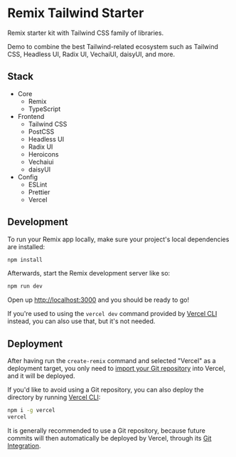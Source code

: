 # Remix Tailwind Starter

Remix starter kit with Tailwind CSS family of libraries.

Demo to combine the best Tailwind-related ecosystem such as Tailwind
CSS, Headless UI, Radix UI, VechaiUI, daisyUI, and more.

## Stack

- Core
  - Remix
  - TypeScript
- Frontend
  - Tailwind CSS
  - PostCSS
  - Headless UI
  - Radix UI
  - Heroicons
  - Vechaiui
  - daisyUI
- Config
  - ESLint
  - Prettier
  - Vercel

## Development

To run your Remix app locally, make sure your project's local dependencies are installed:

```sh
npm install
```

Afterwards, start the Remix development server like so:

```sh
npm run dev
```

Open up [http://localhost:3000](http://localhost:3000) and you should be ready to go!

If you're used to using the `vercel dev` command provided by [Vercel CLI](https://vercel.com/cli) instead, you can also use that, but it's not needed.

## Deployment

After having run the `create-remix` command and selected "Vercel" as a deployment target, you only need to [import your Git repository](https://vercel.com/new) into Vercel, and it will be deployed.

If you'd like to avoid using a Git repository, you can also deploy the directory by running [Vercel CLI](https://vercel.com/cli):

```sh
npm i -g vercel
vercel
```

It is generally recommended to use a Git repository, because future commits will then automatically be deployed by Vercel, through its [Git Integration](https://vercel.com/docs/concepts/git).
